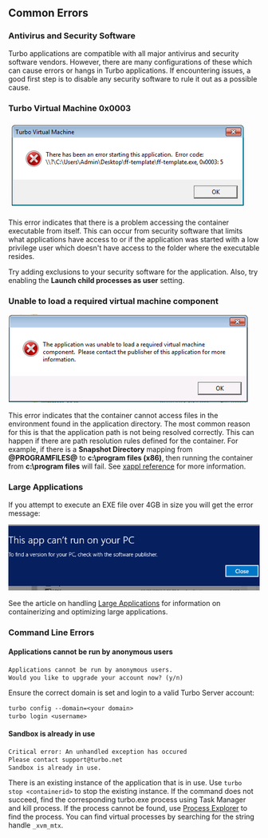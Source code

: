 ## Common Errors

### Antivirus and Security Software

Turbo applications are compatible with all major antivirus and security software vendors. However, there are many configurations of these which can cause errors or hangs in Turbo applications. If encountering issues, a good first step is to disable any security software to rule it out as a possible cause.

### Turbo Virtual Machine 0x0003

![Studio error 0x0003](../../images/errors1.png)

This error indicates that there is a problem accessing the container executable from itself. This can occur from security software that limits what applications have access to or if the application was started with a low privilege user which doesn't have access to the folder where the executable resides.

Try adding exclusions to your security software for the application. Also, try enabling the **Launch child processes as user** setting.

### Unable to load a required virtual machine component

![Studio error loading virtual machine component](../../images/errors2.png)

This error indicates that the container cannot access files in the environment found in the application directory. The most common reason for this is that the application path is not being resolved correctly. This can happen if there are path resolution rules defined for the container. For example, if there is a **Snapshot Directory** mapping from **@PROGRAMFILES@** to **c:\program files (x86)**, then running the container from **c:\program files** will fail. See [xappl reference](../../vm/xml-configuration/xml-configuration.html) for more information.

### Large Applications

If you attempt to execute an EXE file over 4GB in size you will get the error message:

![Studio error launching large application](../../images/4gbexe1.png)

See the article on handling [Large Applications](../../studio/advanced-topics/large-applications.html) for information on containerizing and optimizing large applications.

### Command Line Errors

#### Applications cannot be run by anonymous users

```
Applications cannot be run by anonymous users.
Would you like to upgrade your account now? (y/n)
```

Ensure the correct domain is set and login to a valid Turbo Server account:

```
turbo config --domain=<your domain>
turbo login <username>
```

#### Sandbox is already in use

```
Critical error: An unhandled exception has occured
Please contact support@turbo.net
Sandbox is already in use.
```

There is an existing instance of the application that is in use. Use `turbo stop <containerid>` to stop the existing instance. If the command does not succeed, find the corresponding turbo.exe process using Task Manager and kill process. If the process cannot be found, use [Process Explorer](https://docs.microsoft.com/en-us/sysinternals/downloads/process-explorer "Process Explorer") to find the process. You can find virtual processes by searching for the string handle `_xvm_mtx`.
